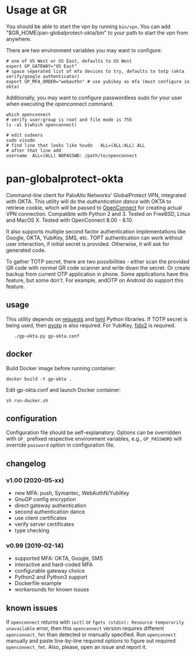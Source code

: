 # Usage at GR

You should be able to start the vpn by running `bin/vpn`.  You can add
"$GR_HOME/pan-globalprotect-okta/bin" to your path to start the vpn from
anywhere.

There are two environment variables you may want to configure:
```
# one of US West or US East, defaults to US West
export GP_GATEWAY="US East"
# space seperated list of mfa devices to try, defaults to totp (okta verify/google authenticator)
export GP_MFA_ORDER="webauthn" # use yubikey as mfa (must configure in okta)
```

Additionally, you may want to configure passwordless sudo for your user when
executing the openconnect command.

```
which openconnect
# verify user:group is root and file mode is 755
ls -al $(which openconnect)

# edit sudoers
sudo visudo
# find line that looks like %sudo   ALL=(ALL:ALL) ALL
# after that line add
username  ALL=(ALL) NOPASSWD: /path/to/openconnect
```

# pan-globalprotect-okta

Command-line client for PaloAlto Networks' GlobalProtect VPN, integrated with OKTA.
This utility will do the _authentication dance_ with OKTA to retrieve cookie,
which will be passed to [OpenConnect](https://github.com/openconnect/openconnect)
for creating actual VPN connection. Compatible with Python 2 and 3. Tested on
FreeBSD, Linux and MacOS X. Tested with OpenConnect 8.00 - 8.10.

It also supports multiple second factor authentication implementations like Google, OKTA, YubiKey, SMS, etc.
TOPT authentication can work without user interaction, if initial secret is provided.
Otherwise, it will ask for generated code.

To gather TOTP secret, there are two possibilities - either scan the provided QR
code with _normal_ QR code scanner and write down the secret. Or create backup
from current OTP application in phone. Some applications have this feature, but
some don't. For example, andOTP on Android do support this feature.

## usage
This utility depends on [requests](http://www.python-requests.org/) and [lxml](https://lxml.de/)
Python libraries. If TOTP secret is being used, then [pyotp](https://github.com/pyotp/pyotp)
is also required. For YubiKey, [fido2](https://github.com/Yubico/python-fido2) is required.

```
   ./gp-okta.py gp-okta.conf
```

## docker

Build Docker image before running container:
```
docker build -t gp-okta .
```

Edit gp-okta.conf and launch Docker container:
```
sh run-docker.sh
```

## configuration

Configuration file should be self-explanatory. Options can be overridden with
`GP_` prefixed respective environment variables, e.g., `GP_PASSWORD` will
override `password` option in configuration file.

## changelog
### v1.00 (2020-05-xx)
- new MFA: push, Symantec, WebAuthN/YubiKey
- GnuGP config encryption
- direct gateway authentication
- second authentication dance
- use client certificates
- verify server certificates
- type checking

### v0.99 (2019-02-14)
- supported MFA: OKTA, Google, SMS
- interactive and hard-coded MFA
- configurable gateway choice
- Python2 and Python3 support
- Dockerfile example
- workarounds for known issues

## known issues

If `openconnect` returns with `ioctl` or `fgets (stdin): Resource temporarily unavailable`
error, then this `openconnect` version requires different `openconnect_fmt` than detected
or manually specified. Run `openconnect` manually and paste line-by-line required options
to figure out required `openconnect_fmt`. Also, please, open an issue and report it.
